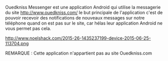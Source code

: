 Ouedkniss Messenger est une application Android qui utilise la messagerie du site http://www.ouedkniss.com/ le but 
principale de l'application c'est de pouvoir recevoir des notifications de nouveaux messages sur notre téléphone quand on est pas sur le site, car hélas leur application Android ne vous permet pas cela.

http://www.noelshack.com/2015-26-1435237199-device-2015-06-25-113704.png

REMARQUE :
Cette application n'appartient pas au site Ouedkniss.com

